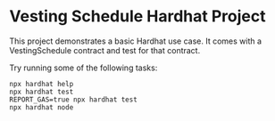 # Vesting Schedule Hardhat Project

This project demonstrates a basic Hardhat use case. It comes with a VestingSchedule contract and test for that contract.

Try running some of the following tasks:

```shell
npx hardhat help
npx hardhat test
REPORT_GAS=true npx hardhat test
npx hardhat node
```

